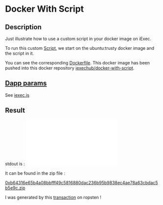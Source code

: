 # Docker With Script
## Description

Just illustrate how to use a custom script in your docker image on iExec.

To run this custom [Script](./apps/customScript.sh), we start on the ubuntu:trusty docker image and the script in it.

You can see the corresponding [Dockerfile](./apps/Dockerfile). This docker image has been pushed into this docker repository [iexechub/docker-with-script](https://hub.docker.com/r/iexechub/docker-with-script/).

## [Dapp params](./iexec.js)

See [iexec.js](./iexec.js)

## Result

stdout is :
![stdout.txt](./stdout.txt)



It can be found in the zip file :
 
[0xb64316e65b4a08bbfff49c5816880dac236b95b9838ec4ae78a63cbdac5b5e9c.zip](./0xb64316e65b4a08bbfff49c5816880dac236b95b9838ec4ae78a63cbdac5b5e9c.zip) 

I was generated by this [transaction](https://explorer.iex.ec/ropsten/tx/0xb64316e65b4a08bbfff49c5816880dac236b95b9838ec4ae78a63cbdac5b5e9c) on ropsten !


